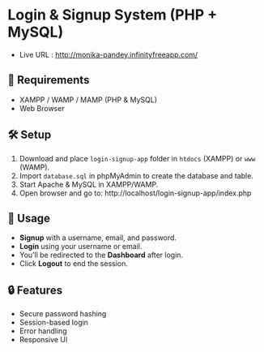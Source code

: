 # Login & Signup System (PHP + MySQL)

- Live URL : http://monika-pandey.infinityfreeapp.com/

## 📌 Requirements

- XAMPP / WAMP / MAMP (PHP & MySQL)
- Web Browser

## 🛠 Setup

1. Download and place `login-signup-app` folder in `htdocs` (XAMPP) or `www` (WAMP).
2. Import `database.sql` in phpMyAdmin to create the database and table.
3. Start Apache & MySQL in XAMPP/WAMP.
4. Open browser and go to: http://localhost/login-signup-app/index.php

## 🚀 Usage

- **Signup** with a username, email, and password.
- **Login** using your username or email.
- You’ll be redirected to the **Dashboard** after login.
- Click **Logout** to end the session.

## 🔒 Features

- Secure password hashing
- Session-based login
- Error handling
- Responsive UI
